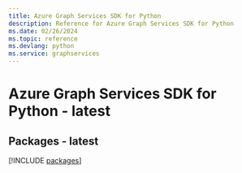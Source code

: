 ```yaml
---
title: Azure Graph Services SDK for Python
description: Reference for Azure Graph Services SDK for Python
ms.date: 02/26/2024
ms.topic: reference
ms.devlang: python
ms.service: graphservices
---
```

# Azure Graph Services SDK for Python - latest
## Packages - latest
[!INCLUDE [packages](graph-services-index.md)]